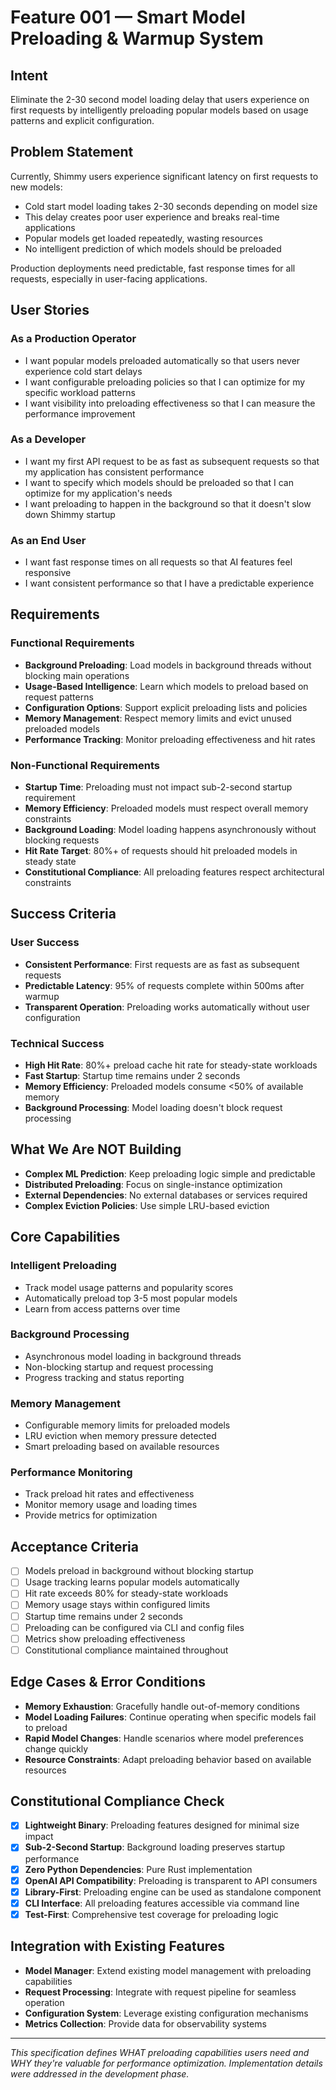 # Feature 001 — Smart Model Preloading & Warmup System

## Intent
Eliminate the 2-30 second model loading delay that users experience on first requests by intelligently preloading popular models based on usage patterns and explicit configuration.

## Problem Statement
Currently, Shimmy users experience significant latency on first requests to new models:
- Cold start model loading takes 2-30 seconds depending on model size
- This delay creates poor user experience and breaks real-time applications
- Popular models get loaded repeatedly, wasting resources
- No intelligent prediction of which models should be preloaded

Production deployments need predictable, fast response times for all requests, especially in user-facing applications.

## User Stories

### As a Production Operator
- I want popular models preloaded automatically so that users never experience cold start delays
- I want configurable preloading policies so that I can optimize for my specific workload patterns
- I want visibility into preloading effectiveness so that I can measure the performance improvement

### As a Developer
- I want my first API request to be as fast as subsequent requests so that my application has consistent performance
- I want to specify which models should be preloaded so that I can optimize for my application's needs
- I want preloading to happen in the background so that it doesn't slow down Shimmy startup

### As an End User
- I want fast response times on all requests so that AI features feel responsive
- I want consistent performance so that I have a predictable experience

## Requirements

### Functional Requirements
- **Background Preloading**: Load models in background threads without blocking main operations
- **Usage-Based Intelligence**: Learn which models to preload based on request patterns
- **Configuration Options**: Support explicit preloading lists and policies
- **Memory Management**: Respect memory limits and evict unused preloaded models
- **Performance Tracking**: Monitor preloading effectiveness and hit rates

### Non-Functional Requirements
- **Startup Time**: Preloading must not impact sub-2-second startup requirement
- **Memory Efficiency**: Preloaded models must respect overall memory constraints
- **Background Loading**: Model loading happens asynchronously without blocking requests
- **Hit Rate Target**: 80%+ of requests should hit preloaded models in steady state
- **Constitutional Compliance**: All preloading features respect architectural constraints

## Success Criteria

### User Success
- **Consistent Performance**: First requests are as fast as subsequent requests
- **Predictable Latency**: 95% of requests complete within 500ms after warmup
- **Transparent Operation**: Preloading works automatically without user configuration

### Technical Success
- **High Hit Rate**: 80%+ preload cache hit rate for steady-state workloads
- **Fast Startup**: Startup time remains under 2 seconds
- **Memory Efficiency**: Preloaded models consume <50% of available memory
- **Background Processing**: Model loading doesn't block request processing

## What We Are NOT Building
- **Complex ML Prediction**: Keep preloading logic simple and predictable
- **Distributed Preloading**: Focus on single-instance optimization
- **External Dependencies**: No external databases or services required
- **Complex Eviction Policies**: Use simple LRU-based eviction

## Core Capabilities

### Intelligent Preloading
- Track model usage patterns and popularity scores
- Automatically preload top 3-5 most popular models
- Learn from access patterns over time

### Background Processing
- Asynchronous model loading in background threads
- Non-blocking startup and request processing
- Progress tracking and status reporting

### Memory Management
- Configurable memory limits for preloaded models
- LRU eviction when memory pressure detected
- Smart preloading based on available resources

### Performance Monitoring
- Track preload hit rates and effectiveness
- Monitor memory usage and loading times
- Provide metrics for optimization

## Acceptance Criteria
- [ ] Models preload in background without blocking startup
- [ ] Usage tracking learns popular models automatically
- [ ] Hit rate exceeds 80% for steady-state workloads
- [ ] Memory usage stays within configured limits
- [ ] Startup time remains under 2 seconds
- [ ] Preloading can be configured via CLI and config files
- [ ] Metrics show preloading effectiveness
- [ ] Constitutional compliance maintained throughout

## Edge Cases & Error Conditions
- **Memory Exhaustion**: Gracefully handle out-of-memory conditions
- **Model Loading Failures**: Continue operating when specific models fail to preload
- **Rapid Model Changes**: Handle scenarios where model preferences change quickly
- **Resource Constraints**: Adapt preloading behavior based on available resources

## Constitutional Compliance Check
- [x] **Lightweight Binary**: Preloading features designed for minimal size impact
- [x] **Sub-2-Second Startup**: Background loading preserves startup performance
- [x] **Zero Python Dependencies**: Pure Rust implementation
- [x] **OpenAI API Compatibility**: Preloading is transparent to API consumers
- [x] **Library-First**: Preloading engine can be used as standalone component
- [x] **CLI Interface**: All preloading features accessible via command line
- [x] **Test-First**: Comprehensive test coverage for preloading logic

## Integration with Existing Features
- **Model Manager**: Extend existing model management with preloading capabilities
- **Request Processing**: Integrate with request pipeline for seamless operation
- **Configuration System**: Leverage existing configuration mechanisms
- **Metrics Collection**: Provide data for observability systems

---

*This specification defines WHAT preloading capabilities users need and WHY they're valuable for performance optimization. Implementation details were addressed in the development phase.*